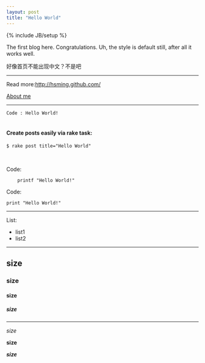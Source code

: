 ```yaml
---
layout: post
title: "Hello World"
---
```

{% include JB/setup %}

The first blog here. Congratulations.
Uh, the style is default still, after all it works well. 

好像首页不能出现中文？不是吧

---------------------------------------
Read more:<http://hsming.github.com/>

[About me](http://hsming.github.com/)


---------------------------------------
`Code : Hello World!`
<br/><br/>


#### Create posts easily via rake task:

	$ rake post title="Hello World"
<br />

Code:
		
		printf "Hello World!"

Code:

	print "Hello World!"


---------------------------------------
List:
- list1
- list2


---------------------------------------
## size
### size
#### size
##### size
---------------------------------------

*size*

**size**

***size***